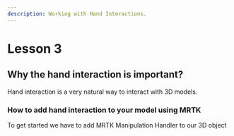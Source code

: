```yaml
---
description: Working with Hand Interactions.
---
```


# Lesson 3

## Why the hand interaction is important?

Hand interaction is a very natural way to interact with 3D models.

### How to add hand interaction to your model using MRTK

To get started we have to add MRTK Manipulation Handler to our 3D object

### 

